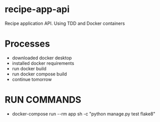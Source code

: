# recipe-app-api
Recipe application API. Using TDD and Docker containers

# Processes

- downloaded docker desktop
- installed docker requirements
- run docker build
- run docker compose build
- continue tomorrow

# RUN COMMANDS
- docker-compose run --rm app sh -c "python manage.py test flake8"